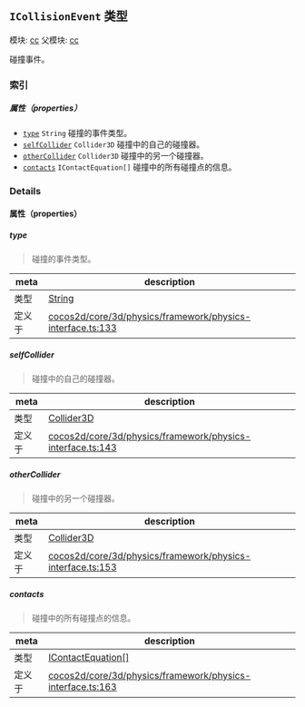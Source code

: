 ## `ICollisionEvent` 类型



模块: [cc](../modules/cc.md)
父模块: [cc](../modules/cc.md)


碰撞事件。



### 索引

##### 属性（properties）

  - [`type`](#type) `String` 碰撞的事件类型。
  - [`selfCollider`](#selfcollider) `Collider3D` 碰撞中的自己的碰撞器。
  - [`otherCollider`](#othercollider) `Collider3D` 碰撞中的另一个碰撞器。
  - [`contacts`](#contacts) `IContactEquation[]` 碰撞中的所有碰撞点的信息。





### Details


#### 属性（properties）


##### type

> 碰撞的事件类型。

| meta | description |
|------|-------------|
| 类型 | <a href="https://developer.mozilla.org/en/JavaScript/Reference/Global_Objects/String" class="crosslink external" target="_blank">String</a> |
| 定义于 | [cocos2d/core/3d/physics/framework/physics-interface.ts:133](https://github.com/cocos-creator/engine/blob/2fda22be5638065a190bc4c97da6548631319aba/cocos2d/core/3d/physics/framework/physics-interface.ts#L133) |



##### selfCollider

> 碰撞中的自己的碰撞器。

| meta | description |
|------|-------------|
| 类型 | <a href="../classes/Collider3D.html" class="crosslink">Collider3D</a> |
| 定义于 | [cocos2d/core/3d/physics/framework/physics-interface.ts:143](https://github.com/cocos-creator/engine/blob/2fda22be5638065a190bc4c97da6548631319aba/cocos2d/core/3d/physics/framework/physics-interface.ts#L143) |



##### otherCollider

> 碰撞中的另一个碰撞器。

| meta | description |
|------|-------------|
| 类型 | <a href="../classes/Collider3D.html" class="crosslink">Collider3D</a> |
| 定义于 | [cocos2d/core/3d/physics/framework/physics-interface.ts:153](https://github.com/cocos-creator/engine/blob/2fda22be5638065a190bc4c97da6548631319aba/cocos2d/core/3d/physics/framework/physics-interface.ts#L153) |



##### contacts

> 碰撞中的所有碰撞点的信息。

| meta | description |
|------|-------------|
| 类型 | <a href="../classes/IContactEquation.html" class="crosslink">IContactEquation[]</a> |
| 定义于 | [cocos2d/core/3d/physics/framework/physics-interface.ts:163](https://github.com/cocos-creator/engine/blob/2fda22be5638065a190bc4c97da6548631319aba/cocos2d/core/3d/physics/framework/physics-interface.ts#L163) |






